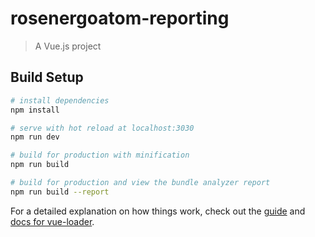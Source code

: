 # rosenergoatom-reporting

> A Vue.js project

## Build Setup

``` bash
# install dependencies
npm install

# serve with hot reload at localhost:3030
npm run dev

# build for production with minification
npm run build

# build for production and view the bundle analyzer report
npm run build --report
```

For a detailed explanation on how things work, check out the [guide](http://vuejs-templates.github.io/webpack/) and [docs for vue-loader](http://vuejs.github.io/vue-loader).

